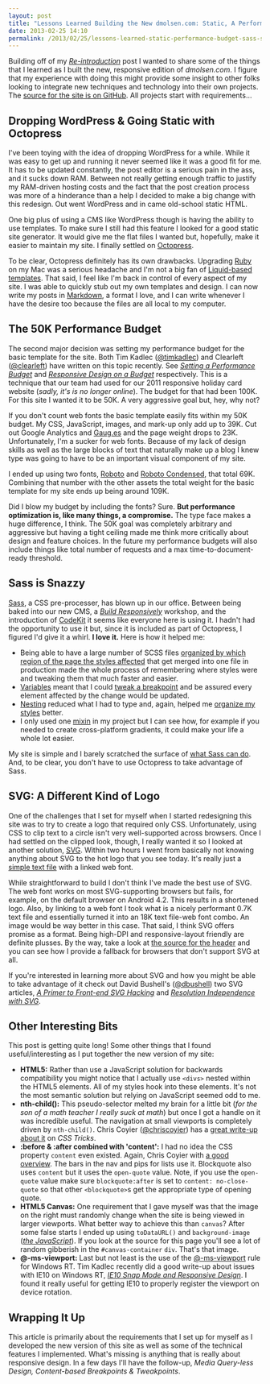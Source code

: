 ```yaml
---
layout: post
title: "Lessons Learned Building the New dmolsen.com: Static, A Performance Budget, Sass & SVG"
date: 2013-02-25 14:10
permalink: /2013/02/25/lessons-learned-static-performance-budget-sass-svg
---
```

Building off of my _[Re-introduction](/2013/02/25/a-re-introduction)_ post I wanted to share some of the things that I learned as I built the new, responsive edition of _dmolsen.com_. I figure that my experience with doing this might provide some insight to other folks looking to integrate new techniques and technology into their own projects. The [source for the site is on GitHub](https://github.com/dmolsen/dmolsen.com). All projects start with requirements...

## Dropping WordPress &amp; Going Static with Octopress

I've been toying with the idea of dropping WordPress for a while. While it was easy to get up and running it never seemed like it was a good fit for me. It has to be updated constantly, the post editor is a serious pain in the ass, and it sucks down RAM. Between not really getting enough traffic to justify my RAM-driven hosting costs and the fact that the post creation process was more of a hinderance than a help I decided to make a big change with this redesign. Out went WordPress and in came old-school static HTML.

One big plus of using a CMS like WordPress though is having the ability to use templates. To make sure I still had this feature I looked for a good static site generator. It would give me the flat files I wanted but, hopefully, make it easier to maintain my site. I finally settled on [Octopress](http://octopress.org). 

To be clear, Octopress definitely has its own drawbacks. Upgrading [Ruby](http://www.ruby-lang.org/en/) on my Mac was a serious headache and I'm not a big fan of [Liquid-based templates](http://liquidmarkup.org). That said, I feel like I'm back in control of every aspect of my site. I was able to quickly stub out my own templates and design. I can now write my posts in [Markdown](http://daringfireball.net/projects/markdown/basics), a format I love, and I can write whenever I have the desire too because the files are all local to my computer.

## The 50K Performance Budget

The second major decision was setting my performance budget for the basic template for the site. Both Tim Kadlec ([@timkadlec](https://twitter.com/tkadlec)) and Clearleft ([@clearleft](https://twitter.com/clearleft)) have written on this topic recently. See _[Setting a Performance Budget](http://timkadlec.com/2013/01/setting-a-performance-budget/)_ and _[Responsive Design on a Budget](http://clearleft.com/thinks/responsivedesignonabudget/)_ respectively. This is a technique that our team had used for our 2011 responsive holiday card website (_sadly, it's is no longer online_). The budget for that had been 100K. For this site I wanted it to be 50K. A very aggressive goal but, hey, why not?

If you don't count web fonts the basic template easily fits within my 50K budget. My CSS, JavaScript, images, and mark-up only add up to 39K. Cut out Google Analytics and [Gaug.es](http://get.gaug.es) and the page weight drops to 23K. Unfortunately, I'm a sucker for web fonts. Because of my lack of design skills as well as the large blocks of text that naturally make up a blog I knew type was going to have to be an important visual component of my site.

I ended up using two fonts, [Roboto](http://www.google.com/webfonts/specimen/Roboto) and [Roboto Condensed](http://www.google.com/webfonts/specimen/Roboto+Condensed), that total 69K. Combining that number with the other assets the total weight for the basic template for my site ends up being around 109K.

Did I blow my budget by including the fonts? Sure. **But performance optimization is, like many things, a compromise.** The type face makes a huge difference, I think. The 50K goal was completely arbitrary and aggressive but having a tight ceiling made me think more critically about design and feature choices. In the future my performance budgets will also include things like total number of requests and a max time-to-document-ready threshold.

## Sass is Snazzy

[Sass](http://sass-lang.com), a CSS pre-processer, has blown up in our office. Between being baked into our new CMS, a _[Build Responsively](http://buildresponsively.com)_ workshop, and the introduction of [CodeKit](http://incident57.com/codekit/) it seems like everyone here is using it. I hadn't had the opportunity to use it but, since it is included as part of Octopress, I figured I'd give it a whirl. **I love it.** Here is how it helped me:

*    Being able to have a large number of SCSS files [organized by which region of the page the styles affected](https://github.com/dmolsen/dmolsen.com/tree/master/sass/partials) that get merged into one file in production made the whole process of remembering where styles were and tweaking them that much faster and easier.
*    [Variables](http://sass-lang.com/docs/yardoc/file.SASS_REFERENCE.html#variables_) meant that I could [tweak a breakpoint](https://github.com/dmolsen/dmolsen.com/blob/master/sass/_base.scss) and be assured every element affected by the change would be updated.
*    [Nesting](http://sass-lang.com/docs/yardoc/file.SASS_REFERENCE.html#nested_rules) reduced what I had to type and, again, helped me [organize my styles](https://github.com/dmolsen/dmolsen.com/blob/master/sass/partials/_navigation.scss) better.
*    I only used one [mixin](http://sass-lang.com/docs/yardoc/file.SASS_REFERENCE.html#mixins) in my project but I can see how, for example if you needed to create cross-platform gradients,  it could make your life a whole lot easier.

My site is simple and I barely scratched the surface of [what Sass can do](http://sass-lang.com/docs/yardoc/file.SASS_REFERENCE.html). And, to be clear, you don't have to use Octopress to take advantage of Sass.

## SVG: A Different Kind of Logo

One of the challenges that I set for myself when I started redesigning this site was to try to create a logo that required only CSS. Unfortunately, using CSS to clip text to a circle isn't very well-supported across browsers. Once I had settled on the clipped look, though, I really wanted it so I looked at another solution, [SVG](http://en.wikipedia.org/wiki/Scalable_Vector_Graphics). Within two hours I went from basically not knowing anything about SVG to the hot logo that you see today. It's really just a [simple text file](https://github.com/dmolsen/dmolsen.com/blob/master/source/images/logo.svg) with a linked web font.

While straightforward to build I don't think I've made the best use of SVG. The web font works on most SVG-supporting browsers but fails, for example, on the default browser on Android 4.2. This results in a shortened logo. Also, by linking to a web font I took what is a nicely performant 0.7K text file and essentially turned it into an 18K text file-web font combo. An image would be way better in this case. That said, I think SVG offers promise as a format. Being high-DPI and responsive-layout friendly are definite plusses. By the way, take a look at [the source for the header](https://github.com/dmolsen/dmolsen.com/blob/master/source/_includes/header.html) and you can see how I provide a fallback for browsers that don't support SVG at all.

If you're interested in learning more about SVG and how you might be able to take advantage of it check out David Bushell's ([@dbushell](https://twitter.com/dbushell)) two SVG articles, _[A Primer to Front-end SVG Hacking](http://dbushell.com/2013/02/04/a-primer-to-front-end-svg-hacking/)_ and _[Resolution Independence with SVG](http://dbushell.com/2013/02/04/a-primer-to-front-end-svg-hacking/)_.

## Other Interesting Bits

This post is getting quite long! Some other things that I found useful/interesting as I put together the new version of my site:

*    **HTML5:** Rather than use a JavaScript solution for backwards compatibility you might notice that I actually use `<divs>` nested within the HTML5 elements. All of my styles hook into these elements. It's not the most semantic solution but relying on JavaScript seemed odd to me.
*    **nth-child():** This pseudo-selector melted my brain for a little bit (_for the son of a math teacher I really suck at math_) but once I got a handle on it was incredible useful. The navigation at small viewports is completely driven by `nth-child()`. Chris Coyier ([@chriscoyier](https://twitter.com/chriscoyier)) has a [great write-up about it](http://css-tricks.com/how-nth-child-works/) on _CSS Tricks_. 
*    **:before & :after combined with 'content':** I had no idea the CSS property `content` even existed. Again, Chris Coyier with [a good overview](http://css-tricks.com/css-content/). The bars in the nav and pips for lists use it. Blockquote also uses `content` but it uses the `open-quote` value. Note, if you use the `open-quote` value make sure `blockquote:after` is set to `content: no-close-quote` so that other `<blockquote>`s get the appropriate type of opening quote. 
*    **HTML5 Canvas:** One requirement that I gave myself was that the image on the right must randomly change when the site is being viewed in larger viewports. What better way to achieve this than `canvas`? After some false starts I ended up using `toDataURL()` and `background-image` (_[the JavaScript](https://github.com/dmolsen/dmolsen.com/blob/master/source/_includes/js/canvas_circles.html)_). If you look at the source for this page you'll see a lot of random gibberish in the `#canvas-container` `div`. That's that image.
*    **@-ms-viewport:** Last but not least is the use of the [@-ms-viewport](http://msdn.microsoft.com/en-us/library/ie/hh869615.aspx) rule for Windows RT. Tim Kadlec recently did a good write-up about issues with IE10 on Windows RT, _[IE10 Snap Mode and Responsive Design](http://timkadlec.com/2012/10/ie10-snap-mode-and-responsive-design/)_. I found it really useful for getting IE10 to properly register the viewport on device rotation. 

## Wrapping It Up

This article is primarily about the requirements that I set up for myself as I developed the new version of this site as well as some of the technical features I implemented. What's missing is anything that is really about responsive design. In a few days I'll have the follow-up, _Media Query-less Design, Content-based Breakpoints &amp; Tweakpoints_.